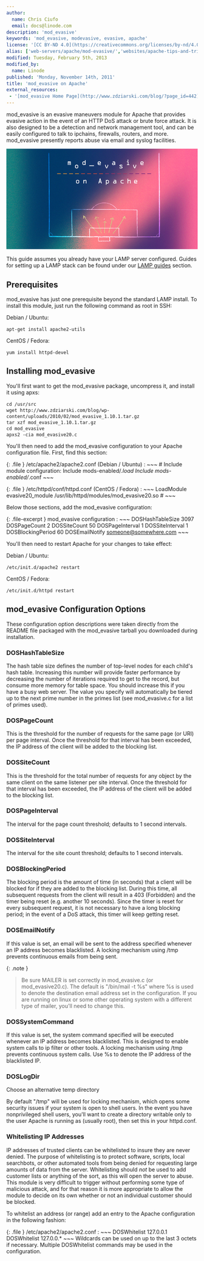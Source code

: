 ```yaml
---
author:
  name: Chris Ciufo
  email: docs@linode.com
description: 'mod_evasive'
keywords: 'mod_evasive, modevasive, evasive, apache'
license: '[CC BY-ND 4.0](https://creativecommons.org/licenses/by-nd/4.0)'
alias: ['web-servers/apache/mod-evasive/','websites/apache-tips-and-tricks/modevasive-on-apache/']
modified: Tuesday, February 5th, 2013
modified_by:
  name: Linode
published: 'Monday, November 14th, 2011'
title: 'mod_evasive on Apache'
external_resources:
 - '[mod_evasive Home Page](http://www.zdziarski.com/blog/?page_id=442)'
---
```


mod_evasive is an evasive maneuvers module for Apache that provides evasive action in the event of an HTTP DoS attack or brute force attack. It is also designed to be a detection and network management tool, and can be easily configured to talk to ipchains, firewalls, routers, and more. mod_evasive presently reports abuse via email and syslog facilities.

![mod_evasive on Apache](/content/assets/mod_evasive.png "mod_evasive on Apache")

This guide assumes you already have your LAMP server configured. Guides for setting up a LAMP stack can be found under our [LAMP guides](/content/lamp-guides) section.

## Prerequisites

mod_evasive has just one prerequisite beyond the standard LAMP install. To install this module, just run the following command as root in SSH:

Debian / Ubuntu:

    apt-get install apache2-utils

CentOS / Fedora:

    yum install httpd-devel

## Installing mod_evasive

You'll first want to get the mod_evasive package, uncompress it, and install it using apxs:

    cd /usr/src
    wget http://www.zdziarski.com/blog/wp-content/uploads/2010/02/mod_evasive_1.10.1.tar.gz
    tar xzf mod_evasive_1.10.1.tar.gz
    cd mod_evasive
    apxs2 -cia mod_evasive20.c

You'll then need to add the mod_evasive configuration to your Apache configuration file. First, find this section:

{: .file }
/etc/apache2/apache2.conf (Debian / Ubuntu)
:   ~~~
    # Include module configuration:
    Include mods-enabled/*.load
    Include mods-enabled/*.conf
    ~~~

{: .file }
/etc/httpd/conf/httpd.conf (CentOS / Fedora)
:   ~~~
    LoadModule evasive20_module /usr/lib/httpd/modules/mod_evasive20.so
    #
    ~~~

Below those sections, add the mod_evasive configuration:

{: .file-excerpt }
mod_evasive configuration
:   ~~~
    <IfModule mod_evasive20.c>
        DOSHashTableSize 3097
        DOSPageCount 2
        DOSSiteCount 50
        DOSPageInterval 1
        DOSSiteInterval 1
        DOSBlockingPeriod 60
        DOSEmailNotify <someone@somewhere.com>
    </IfModule>
    ~~~

You'll then need to restart Apache for your changes to take effect:

Debian / Ubuntu:

    /etc/init.d/apache2 restart

CentOS / Fedora:

    /etc/init.d/httpd restart

## mod_evasive Configuration Options

These configuration option descriptions were taken directly from the README file packaged with the mod_evasive tarball you downloaded during installation.

### DOSHashTableSize

The hash table size defines the number of top-level nodes for each child's hash table. Increasing this number will provide faster performance by decreasing the number of iterations required to get to the record, but consume more memory for table space. You should increase this if you have a busy web server. The value you specify will automatically be tiered up to the next prime number in the primes list (see mod_evasive.c for a list of primes used).

### DOSPageCount

This is the threshold for the number of requests for the same page (or URI) per page interval. Once the threshold for that interval has been exceeded, the IP address of the client will be added to the blocking list.

### DOSSiteCount

This is the threshold for the total number of requests for any object by the same client on the same listener per site interval. Once the threshold for that interval has been exceeded, the IP address of the client will be added to the blocking list.

### DOSPageInterval

The interval for the page count threshold; defaults to 1 second intervals.

### DOSSiteInterval

The interval for the site count threshold; defaults to 1 second intervals.

### DOSBlockingPeriod

The blocking period is the amount of time (in seconds) that a client will be blocked for if they are added to the blocking list. During this time, all subsequent requests from the client will result in a 403 (Forbidden) and the timer being reset (e.g. another 10 seconds). Since the timer is reset for every subsequent request, it is not necessary to have a long blocking period; in the event of a DoS attack, this timer will keep getting reset.

### DOSEmailNotify

If this value is set, an email will be sent to the address specified whenever an IP address becomes blacklisted. A locking mechanism using /tmp prevents continuous emails from being sent.

 {: .note }
>
> Be sure MAILER is set correctly in mod_evasive.c (or mod_evasive20.c). The default is "/bin/mail -t %s" where %s is used to denote the destination email address set in the configuration. If you are running on linux or some other operating system with a different type of mailer, you'll need to change this.

### DOSSystemCommand

If this value is set, the system command specified will be executed whenever an IP address becomes blacklisted. This is designed to enable system calls to ip filter or other tools. A locking mechanism using /tmp prevents continuous system calls. Use %s to denote the IP address of the blacklisted IP.

### DOSLogDir

Choose an alternative temp directory

By default "/tmp" will be used for locking mechanism, which opens some security issues if your system is open to shell users. In the event you have nonprivileged shell users, you'll want to create a directory writable only to the user Apache is running as (usually root), then set this in your httpd.conf.

### Whitelisting IP Addresses

IP addresses of trusted clients can be whitelisted to insure they are never denied. The purpose of whitelisting is to protect software, scripts, local searchbots, or other automated tools from being denied for requesting large amounts of data from the server. Whitelisting should *not* be used to add customer lists or anything of the sort, as this will open the server to abuse. This module is very difficult to trigger without performing some type of malicious attack, and for that reason it is more appropriate to allow the module to decide on its own whether or not an individual customer should be blocked.

To whitelist an address (or range) add an entry to the Apache configuration in the following fashion:

{: .file }
/etc/apache2/apache2.conf
:   ~~~
    DOSWhitelist 127.0.0.1
    DOSWhitelist 127.0.0.*
    ~~~
Wildcards can be used on up to the last 3 octets if necessary. Multiple DOSWhitelist commands may be used in the configuration.
